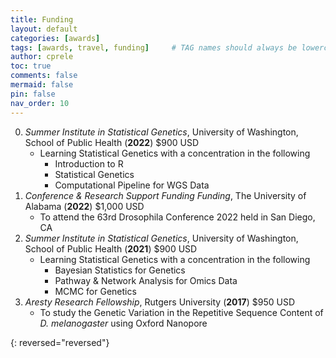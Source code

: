 ```yaml
---
title: Funding
layout: default
categories: [awards]
tags: [awards, travel, funding]     # TAG names should always be lowercase
author: cprele
toc: true
comments: false
mermaid: false
pin: false
nav_order: 10
---
```



0. _Summer Institute in Statistical Genetics_, University of Washington, School of Public Health (**2022**) $900 USD
	- Learning Statistical Genetics with a concentration in the following
		- Introduction to R
		- Statistical Genetics
		- Computational Pipeline for WGS Data
0. _Conference & Research Support Funding Funding_, The University of Alabama (**2022**) $1,000 USD
	- To attend the 63rd Drosophila Conference 2022 held in San Diego, CA
0. _Summer Institute in Statistical Genetics_, University of Washington, School of Public Health (**2021**) $900 USD
	- Learning Statistical Genetics with a concentration in the following
		- Bayesian Statistics for Genetics
		- Pathway & Network Analysis for Omics Data
		- MCMC for Genetics
0. _Aresty Research Fellowship_, Rutgers University (**2017**) $950 USD
	- To study the Genetic Variation in the Repetitive Sequence Content of _D. melanogaster_ using Oxford Nanopore

{: reversed="reversed"}
